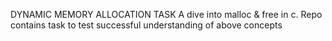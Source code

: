 DYNAMIC MEMORY ALLOCATION TASK 
A dive into malloc & free in c.
Repo contains task to test successful understanding of above concepts
